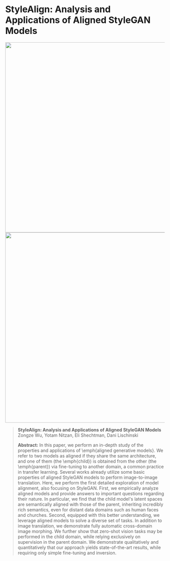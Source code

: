 # StyleAlign: Analysis and Applications of Aligned StyleGAN Models



<p align="center">
  <a><img src='https://github.com/betterze/StyleAlign/blob/main/img/dog2cat0.gif' width=600 ></a
<a><img src='https://github.com/orpatashnik/StyleCLIP/blob/main/img/StyleCLIP_gif.gif' width=600 ></a </p>

> **StyleAlign: Analysis and Applications of Aligned StyleGAN Models**<br>
> Zongze Wu, Yotam Nitzan, Eli Shechtman, Dani Lischinski <br>
>
>**Abstract:** In this paper, we perform an in-depth study of the properties and applications of \emph{aligned generative models}.
We refer to two models as aligned if they share the same architecture, and one of them (the \emph{child}) is obtained from the other (the \emph{parent}) via fine-tuning to another domain, a common practice in transfer learning.
Several works already utilize some basic properties of aligned StyleGAN models to perform image-to-image translation.
Here, we perform the first detailed exploration of model alignment, also focusing on StyleGAN. First, we empirically analyze aligned models and provide answers to important questions regarding their nature. In particular, we find that the child model's latent spaces are semantically aligned with those of the parent, inheriting incredibly rich semantics, even for distant data domains such as human faces and churches.
Second, equipped with this better understanding, we leverage aligned models to solve a diverse set of tasks.
In addition to image translation, we demonstrate fully automatic cross-domain image morphing.
We further show that zero-shot vision tasks may be performed in the child domain, while relying exclusively on supervision in the parent domain.
We demonstrate qualitatively and quantitatively that our approach yields state-of-the-art results, while requiring only simple fine-tuning and inversion. 
